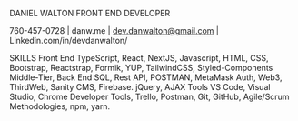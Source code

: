 DANIEL WALTON
FRONT END DEVELOPER

760-457-0728 | danw.me | dev.danwalton@gmail.com | Linkedin.com/in/devdanwalton/

SKILLS
Front End
TypeScript, React, NextJS, Javascript, HTML, CSS, Bootstrap, Reactstrap, Formik, YUP, TailwindCSS, Styled-Components
Middle-Tier, Back End
SQL, Rest API, POSTMAN, MetaMask Auth, Web3, ThirdWeb, Sanity CMS, Firebase. jQuery, AJAX
Tools
VS Code, Visual Studio, Chrome Developer Tools, Trello, Postman, Git, GitHub, Agile/Scrum Methodologies, npm, yarn.
<!---
DanielJWalton/DanielJWalton is a ✨ special ✨ repository because its `README.md` (this file) appears on your GitHub profile.
You can click the Preview link to take a look at your changes.
--->

